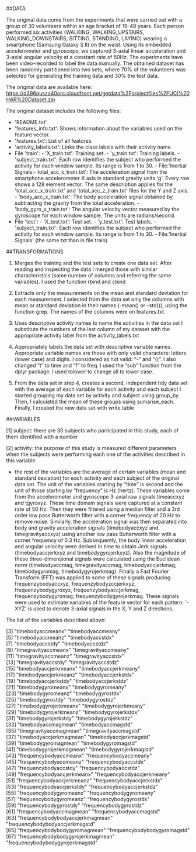 ##DATA

The original data come from the experiments that were carried out with a group of 30 volunteers within an age bracket of 19-48 years. Each person performed six activities (WALKING, WALKING_UPSTAIRS, WALKING_DOWNSTAIRS, SITTING, STANDING, LAYING) wearing a smartphone (Samsung Galaxy S II) on the waist. Using its embedded accelerometer and gyroscope, we captured 3-axial linear acceleration and 3-axial angular velocity at a constant rate of 50Hz. The experiments have been video-recorded to label the data manually. The obtained dataset has been randomly partitioned into two sets, where 70% of the volunteers was selected for generating the training data and 30% the test data. 

The original data are available here:
https://d396qusza40orc.cloudfront.net/getdata%2Fprojectfiles%2FUCI%20HAR%20Dataset.zip

The original dataset includes the following files:
- 'README.txt'
- 'features_info.txt': Shows information about the variables used on the feature vector.
- 'features.txt': List of all features.
- 'activity_labels.txt': Links the class labels with their activity name.
-  File 'train': - 'X_train.txt': Training set.
          - 'y_train.txt': Training labels.
                      -'subject_train.txt': Each row identifies the subject who performed the activity for each window sample. Its range is from 1 to 30.
                       - File:'Inertial Signals:- total_acc_x_train.txt': The acceleration signal from the smartphone accelerometer X axis in standard gravity units 'g'. Every row shows a 128 element vector. The same description applies for the 'total_acc_x_train.txt' and 'total_acc_z_train.txt' files for the Y and Z axis. 
                                  - 'body_acc_x_train.txt': The body acceleration signal obtained by subtracting the gravity from the total acceleration. 
                                  - 'body_gyro_x_train.txt': The angular velocity vector measured by the gyroscope for each window sample. The units are radians/second.
- File 'test': - 'X_test.txt': Test set.
       - 'y_test.txt': Test labels.
                   -'subject_train.txt': Each row identifies the subject who performed the activity for each window sample. Its range is from 1 to 30.
                    - File:'Inertial Signals' (the same txt than in file train)


##TRANSFORMATIONS

1.	Merges the training and the test sets to create one data set.
After reading and inspecting the data I merged those with similar characteristics (same number of columns and referring the same variables). I used the function rbind and cbind

2.	Extracts only the measurements on the mean and standard deviation for each measurement.
I selected from the data set only the columns with mean or standard deviation in their names (-mean() or –std()), using the function grep. The names of the columns were on features.txt 

3.	Uses descriptive activity names to name the activities in the data set
I substitute the numbers of the last column of my dataset with the appropriate activity label from the activity_labels.txt 

4.	Appropriately labels the data set with descriptive variable names.
Appropriate variable names are those with only valid characters: letters (lower case) and digits. I considered as not valid: “-” and “()”. I also changed “t” to time and “f” to freq. I used the “sub” function from the dplyr package. I used tolower to change all to lower case.

5.	From the data set in step 4, creates a second, independent tidy data set with the average of each variable for each activity and each subject
I started grouping my data set by activity and subject using group_by. Then, I calculated the mean of these groups using sumarise_each. Finally, I created the new data set with write.table


##VARIABLES

[1] subject: there are 30 subjects who participated in this study, each of them identified with a number

[2] activity: the purpose of this study is measured different parameters when the subjects were performing each one of the activities described in this variable.

-  the rest of the variables are the average of certain variables (mean and standard deviation) for each activity and each subject of the original data set. 
The unit of the variables starting by “time” is second and the unit of those starting by “frequency” is Hz (hertz).
These variables come from the accelerometer and gyroscope 3-axial raw signals timeaccxyz and tgyroxyz. These time domain signals were captured at a constant rate of 50 Hz. Then they were filtered using a median filter and a 3rd order low pass Butterworth filter with a corner frequency of 20 Hz to remove noise. Similarly, the acceleration signal was then separated into body and gravity acceleration signals (timebodyaccxyz and timegravityaccxyz) using another low pass Butterworth filter with a corner frequency of 0.3 Hz. 
Subsequently, the body linear acceleration and angular velocity were derived in time to obtain Jerk signals (timebodyaccjerkxyz and timebodygyrojerkxyz). Also the magnitude of these three-dimensional signals were calculated using the Euclidean norm (timebodyaccmag, timegravityaccmag, timebodyaccjerkmag, timebodygyromag, timebodygyrojerkmag). 
Finally a Fast Fourier Transform (FFT) was applied to some of these signals producing frequenzybodyaccxyz, frequenzybodyzccjerkxyz, frequenzybodygyroxyz, frequenzybodyaccjerkmag, frequenzybodygyromag, frequenzybodygyrojerkmag. These signals were used to estimate variables of the feature vector for each pattern: '-XYZ' is used to denote 3-axial signals in the X, Y and Z directions.

The list of the variables described above:

[3] "timebodyaccmeanx"                 "timebodyaccmeany"                
 [5] "timebodyaccmeanz"                 "timebodyaccstdx"                 
 [7] "timebodyaccstdy"                  "timebodyaccstdz"                 
 [9] "timegravityaccmeanx"              "timegravityaccmeany"             
[11] "timegravityaccmeanz"              "timegravityaccstdx"              
[13] "timegravityaccstdy"               "timegravityaccstdz"              
[15] "timebodyaccjerkmeanx"             "timebodyaccjerkmeany"            
[17] "timebodyaccjerkmeanz"             "timebodyaccjerkstdx"             
[19] "timebodyaccjerkstdy"              "timebodyaccjerkstdz"             
[21] "timebodygyromeanx"                "timebodygyromeany"               
[23] "timebodygyromeanz"                "timebodygyrostdx"                
[25] "timebodygyrostdy"                 "timebodygyrostdz"                
[27] "timebodygyrojerkmeanx"            "timebodygyrojerkmeany"           
[29] "timebodygyrojerkmeanz"            "timebodygyrojerkstdx"            
[31] "timebodygyrojerkstdy"             "timebodygyrojerkstdz"            
[33] "timebodyaccmagmean"               "timebodyaccmagstd"               
[35] "timegravityaccmagmean"            "timegravityaccmagstd"            
[37] "timebodyaccjerkmagmean"           "timebodyaccjerkmagstd"           
[39] "timebodygyromagmean"              "timebodygyromagstd"              
[41] "timebodygyrojerkmagmean"          "timebodygyrojerkmagstd"          
[43] "frequencybodyaccmeanx"            "frequencybodyaccmeany"           
[45] "frequencybodyaccmeanz"            "frequencybodyaccstdx"            
[47] "frequencybodyaccstdy"             "frequencybodyaccstdz"            
[49] "frequencybodyaccjerkmeanx"        "frequencybodyaccjerkmeany"       
[51] "frequencybodyaccjerkmeanz"        "frequencybodyaccjerkstdx"        
[53] "frequencybodyaccjerkstdy"         "frequencybodyaccjerkstdz"        
[55] "frequencybodygyromeanx"           "frequencybodygyromeany"          
[57] "frequencybodygyromeanz"           "frequencybodygyrostdx"           
[59] "frequencybodygyrostdy"            "frequencybodygyrostdz"           
[61] "frequencybodyaccmagmean"          "frequencybodyaccmagstd"          
[63] "frequencybodybodyaccjerkmagmean"  "frequencybodybodyaccjerkmagstd"  
[65] "frequencybodybodygyromagmean"     "frequencybodybodygyromagstd"     
[67] "frequencybodybodygyrojerkmagmean" "frequencybodybodygyrojerkmagstd"
